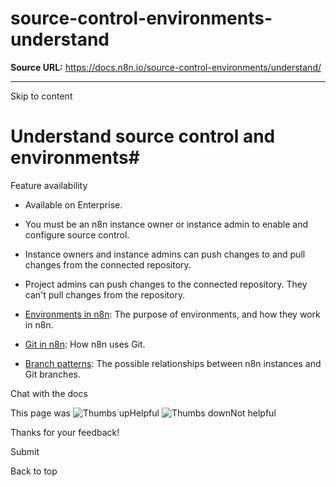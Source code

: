 # source-control-environments-understand

**Source URL:** https://docs.n8n.io/source-control-environments/understand/

---

Skip to content 

[ ](https://github.com/n8n-io/n8n-docs/edit/main/docs/source-control-environments/understand/index.md "Edit this page")

# Understand source control and environments#

Feature availability

  * Available on Enterprise.
  * You must be an n8n instance owner or instance admin to enable and configure source control.
  * Instance owners and instance admins can push changes to and pull changes from the connected repository.
  * Project admins can push changes to the connected repository. They can't pull changes from the repository.



  * [Environments in n8n](environments/): The purpose of environments, and how they work in n8n.
  * [Git in n8n](git/): How n8n uses Git. 
  * [Branch patterns](patterns/): The possible relationships between n8n instances and Git branches.



Chat with the docs

This page was ![Thumbs up](/_images/assets/thumb_up.png)Helpful  ![Thumbs down](/_images/assets/thumb_down.png)Not helpful 

Thanks for your feedback! 

Submit 

Back to top